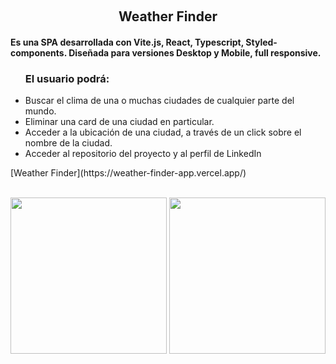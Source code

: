 &nbsp;
<h2 align="center">Weather Finder</h2>

<h4>Es una SPA desarrollada con Vite.js, React, Typescript, Styled-components. Diseñada para versiones Desktop y Mobile, full responsive.</h4>

<ul>
  <h3>El usuario podrá: </h3>

<li>Buscar el clima de una o muchas ciudades de cualquier parte del mundo. </li>
<li>Eliminar una card de una ciudad en particular.</li>
<li>Acceder a la ubicación de una ciudad, a través de un click sobre el nombre de la ciudad.</li>
<li>Acceder al repositorio del proyecto y al perfil de LinkedIn</li>

</ul>

 </h4>
[Weather Finder](https://weather-finder-app.vercel.app/)
<br />

<br />
<p align="start">
  <a><img width="250px" src="https://i.imgur.com/NW97Fip.png"></a>
  <a><img width="250px" src="https://i.imgur.com/rZw9lZc.png"/></a>

</p>

&nbsp;
